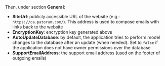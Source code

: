 ﻿Then, under section **General**:

* **SiteUrl**: publicly accessible URL of the website (e.g.: `https://ca.patorum.com/`). This address is used to compose emails with links back to the website 
* **EncryptionKey**: encryption key generated above
* **AutoUpdateDatabase**: by default, the application tries to perform model changes to the database after an update (when needed). Set to `false` if the application does not have owner permissions over the database
* **SupportEmailAddress**: the support email address (used on the footer of outgoing emails)
